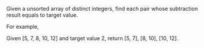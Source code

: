 Given a unsorted array of distinct integers, find each pair whose subtraction result equals to target value.

For example,

Given [5, 7, 8, 10, 12] and target value 2,
return [5, 7], [8, 10], [10, 12].
